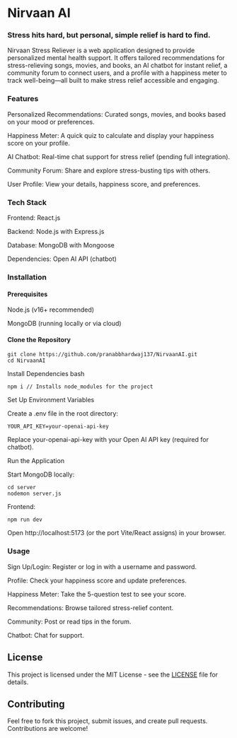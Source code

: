 # Nirvaan AI
### Stress hits hard, but personal, simple relief is hard to find.

Nirvaan Stress Reliever is a web application designed to provide personalized mental health support. It offers tailored recommendations for stress-relieving songs, movies, and books, an AI chatbot for instant relief, a community forum to connect users, and a profile with a happiness meter to track well-being—all built to make stress relief accessible and engaging.

### Features
Personalized Recommendations: Curated songs, movies, and books based on your mood or preferences.

Happiness Meter: A quick quiz to calculate and display your happiness score on your profile.

AI Chatbot: Real-time chat support for stress relief (pending full integration).

Community Forum: Share and explore stress-busting tips with others.

User Profile: View your details, happiness score, and preferences.

### Tech Stack
Frontend: React.js

Backend: Node.js with Express.js

Database: MongoDB with Mongoose

Dependencies: Open AI API (chatbot)


### Installation

#### Prerequisites
Node.js (v16+ recommended)

MongoDB (running locally or via cloud)

#### Clone the Repository
```
git clone https://github.com/pranabbhardwaj137/NirvaanAI.git
cd NirvaanAI
```

Install Dependencies
bash
```
npm i // Installs node_modules for the project
```

Set Up Environment Variables

Create a .env file in the root directory:
```
YOUR_API_KEY=your-openai-api-key
```

Replace your-openai-api-key with your Open AI API key (required for chatbot).


Run the Application

Start MongoDB locally:
```
cd server
nodemon server.js
```

Frontend:

```
npm run dev
```

Open http://localhost:5173 (or the port Vite/React assigns) in your browser.


### Usage
Sign Up/Login: Register or log in with a username and password.

Profile: Check your happiness score and update preferences.

Happiness Meter: Take the 5-question test to see your score.

Recommendations: Browse tailored stress-relief content.

Community: Post or read tips in the forum.

Chatbot: Chat for support.

## License

This project is licensed under the MIT License - see the [LICENSE](LICENSE) file for details.

## Contributing

Feel free to fork this project, submit issues, and create pull requests. Contributions are welcome!
